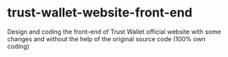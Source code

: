 # trust-wallet-website-front-end
Design and coding the front-end of Trust Wallet official website with some changes and without the help of the original source code (100% own coding)
